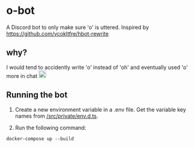 # o-bot

A Discord bot to only make sure 'o' is uttered. Inspired by https://github.com/vcokltfre/hbot-rewrite

## why?

I would tend to accidently write 'o' instead of 'oh' and eventually used 'o' more in chat <img src="https://cdn.discordapp.com/emojis/938030910174023710.png" width=20>

## Running the bot

1. Create a new environment variable in a .env file. Get the variable key names from [/src/private/env.d.ts](/src/private/env.d.ts).

2. Run the following command:
```
docker-compose up --build
```
